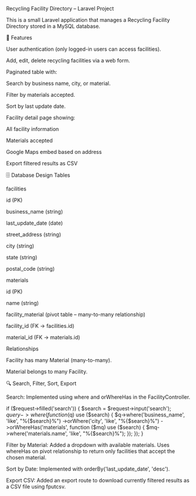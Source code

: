 Recycling Facility Directory – Laravel Project

This is a small Laravel application that manages a Recycling Facility Directory stored in a MySQL database.

🚀 Features

User authentication (only logged-in users can access facilities).

Add, edit, delete recycling facilities via a web form.

Paginated table with:

Search by business name, city, or material.

Filter by materials accepted.

Sort by last update date.

Facility detail page showing:

All facility information

Materials accepted

Google Maps embed based on address

Export filtered results as CSV

🗄️ Database Design
Tables

facilities

id (PK)

business_name (string)

last_update_date (date)

street_address (string)

city (string)

state (string)

postal_code (string)

materials

id (PK)

name (string)

facility_material (pivot table – many-to-many relationship)

facility_id (FK → facilities.id)

material_id (FK → materials.id)

Relationships

Facility has many Material (many-to-many).

Material belongs to many Facility.

🔍 Search, Filter, Sort, Export

Search:
Implemented using where and orWhereHas in the FacilityController.

if ($request->filled('search')) {
    $search = $request->input('search');
    $query->where(function ($q) use ($search) {
        $q->where('business_name', 'like', "%{$search}%")
->orWhere('city', 'like', "%{$search}%")
          ->orWhereHas('materials', function ($mq) use ($search) {
              $mq->where('materials.name', 'like', "%{$search}%");
});
});
}

Filter by Material:
Added a dropdown with available materials.
Uses whereHas on pivot relationship to return only facilities that accept the chosen material.

Sort by Date:
Implemented with orderBy('last_update_date', 'desc').

Export CSV:
Added an export route to download currently filtered results as a CSV file using fputcsv.
